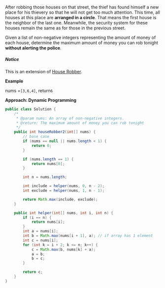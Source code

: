 After robbing those houses on that street, the thief has found himself a new place for his thievery so that he will not get too much attention. This time, all houses at this place are **arranged in a circle**. That means the first house is the neighbor of the last one. Meanwhile, the security system for these houses remain the same as for those in the previous street.

Given a list of non-negative integers representing the amount of money of each house, determine the maximum amount of money you can rob tonight **without alerting the police**.

##### Notice

This is an extension of [House Robber](http://www.lintcode.com/problem/house-robber/).

**Example**

nums =`[3,6,4]`, return`6`

**Approach: Dynamic Programming**

```java
public class Solution {
    /*
     * @param nums: An array of non-negative integers.
     * @return: The maximum amount of money you can rob tonight
     */
    public int houseRobber2(int[] nums) {
        // base case
        if (nums == null || nums.length < 1) {
            return 0;
        }

        if (nums.length == 1) {
            return nums[0];
        }

        int n = nums.length;

        int include = helper(nums, 0, n - 2);
        int exclude = helper(nums, 1, n - 1);

        return Math.max(include, exclude);
    }

    public int helper(int[] nums, int i, int n) {
        if (i == n) {
            return nums[i];
        }
        int a = nums[i];
        int b = Math.max(nums[i + 1], a); // if array has 1 element
        int c = nums[i];
        for (int k = i + 2; k <= n; k++) {
            c = Math.max(b, nums[k] + a);
            a = b;
            b = c;
        }

        return c;
    }
}
```



